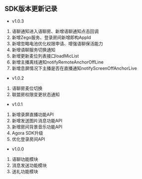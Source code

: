 ## SDK版本更新记录 
- v1.0.3
 1. 语聊通知进入语聊房、新增语聊通知点击回调
 2. 新增Zego服务、登录房间新增即构AppId
 3. 新增忽略电池优化权限申请、增强语聊保活能力
 4. 新增语聊服务切换通知
 5. 新增更新麦位列表接口loadMicList
 6. 新增主播离线通知notifyRemoteAnchorOffLine
 7. 新增息屏情况下主播是否在直播通知notifyScreenOffAnchorLive
- v1.0.2
 1. 语聊房麦位切换
 2. 联盟房权限变更状态通知
- v1.0.1
 1. 新增录屏直播功能API
 2. 新增发送图片消息功能API
 3. 新增房间背景音乐功能API
 4. Agora SDK升级
 5. 优化登录房间API
- v1.0.0 
 1. 语聊功能模块
 2. 消息发送功能模块
 3. 送礼功能模块
